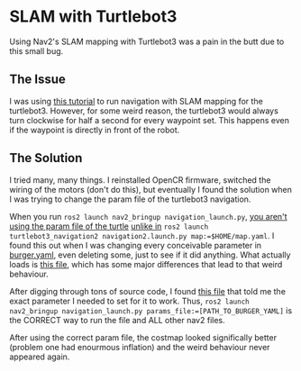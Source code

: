 # SLAM with Turtlebot3
Using Nav2's SLAM mapping with Turtlebot3 was a pain in the butt due to this small bug. 

## The Issue
I was using [this tutorial](https://navigation.ros.org/tutorials/docs/navigation2_with_slam.html) to run navigation with SLAM mapping for the turtlebot3. However, for some weird reason, the turtlebot3 would always turn clockwise for half a second for every waypoint set. This happens even if the waypoint is directly in front of the robot. 

## The Solution
I tried many, many things. I reinstalled OpenCR firmware, switched the wiring of the motors (don't do this), but eventually I found the solution when I was trying to change the param file of the turtlebot3 navigation. 

When you run `ros2 launch nav2_bringup navigation_launch.py`, [you aren't using the param file of the turtle](https://github.com/ros-planning/navigation2/blob/main/nav2_bringup/launch/navigation_launch.py) [unlike in](https://github.com/ROBOTIS-GIT/turtlebot3/blob/galactic-devel/turtlebot3_navigation2/launch/navigation2.launch.py) `ros2 launch turtlebot3_navigation2 navigation2.launch.py map:=$HOME/map.yaml`. I found this out when I was changing every conceivable parameter in [burger.yaml](https://github.com/ROBOTIS-GIT/turtlebot3/blob/galactic-devel/turtlebot3_navigation2/param/burger.yaml), even deleting some, just to see if it did anything. What actually loads is [this file](https://github.com/ros-planning/navigation2_tutorials/blob/master/sam_bot_description/config/nav2_params.yaml), which has some major differences that lead to that weird behaviour.

After digging through tons of source code, I found [this file](https://github.com/ros-planning/navigation2/blob/main/nav2_bringup/launch/navigation_launch.py) that told me the exact parameter I needed to set for it to work. Thus, `ros2 launch nav2_bringup navigation_launch.py params_file:=[PATH_TO_BURGER_YAML]` is the CORRECT way to run the file and ALL other nav2 files. 

After using the correct param file, the costmap looked significally better (problem one had enourmous inflation) and the weird behaviour never appeared again. 
